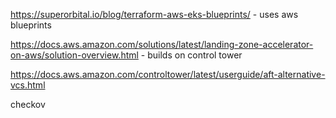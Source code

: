 


https://superorbital.io/blog/terraform-aws-eks-blueprints/ - uses aws blueprints

https://docs.aws.amazon.com/solutions/latest/landing-zone-accelerator-on-aws/solution-overview.html - builds on control tower


https://docs.aws.amazon.com/controltower/latest/userguide/aft-alternative-vcs.html



checkov
